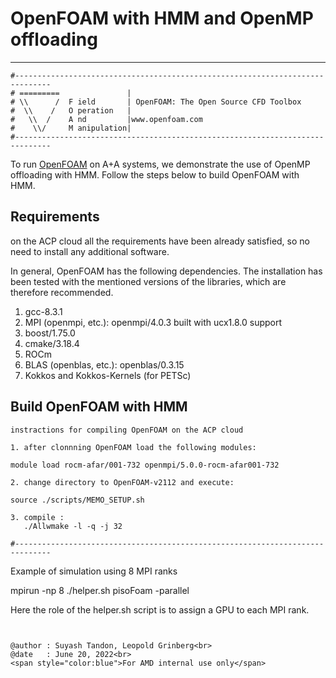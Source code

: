 # OpenFOAM with HMM and OpenMP offloading
---
```
#------------------------------------------------------------------------------
# =========               |
# \\      /  F ield       | OpenFOAM: The Open Source CFD Toolbox  
#  \\    /   O peration   |
#   \\  /    A nd         |www.openfoam.com
#    \\/     M anipulation|
#------------------------------------------------------------------------------
```
To run [OpenFOAM](https://www.openfoam.com) on A+A systems, we demonstrate the use of OpenMP offloading with HMM. Follow the steps below to build OpenFOAM with HMM.

## Requirements

on the ACP cloud all the requirements have been already satisfied, so no need to install any additional software.

In general, OpenFOAM has the following dependencies. The installation has been tested
with the mentioned versions of the libraries, which are therefore recommended.

1. gcc-8.3.1
2. MPI (openmpi, etc.): openmpi/4.0.3 built with ucx1.8.0 support
3. boost/1.75.0
4. cmake/3.18.4
5. ROCm
6. BLAS (openblas, etc.): openblas/0.3.15
4. Kokkos and Kokkos-Kernels (for PETSc)

## Build OpenFOAM with HMM
```
instractions for compiling OpenFOAM on the ACP cloud

1. after clonnning OpenFOAM load the following modules:

module load rocm-afar/001-732 openmpi/5.0.0-rocm-afar001-732

2. change directory to OpenFOAM-v2112 and execute:

source ./scripts/MEMO_SETUP.sh

3. compile :
   ./Allwmake -l -q -j 32

#------------------------------------------------------------------------------

```
Example of simulation using 8 MPI ranks

mpirun -np 8 ./helper.sh pisoFoam -parallel

Here the role of the helper.sh script is to assign a GPU to each MPI rank.

```


@author	: Suyash Tandon, Leopold Grinberg<br>
@date	: June 20, 2022<br>
<span style="color:blue">For AMD internal use only</span>
